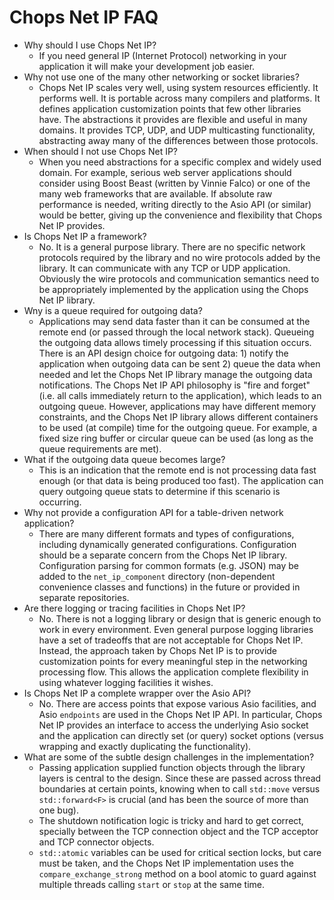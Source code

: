 # Chops Net IP FAQ

- Why should I use Chops Net IP?
  - If you need general IP (Internet Protocol) networking in your application it will make your development job easier.
- Why not use one of the many other networking or socket libraries?
  - Chops Net IP scales very well, using system resources efficiently. It performs well. It is portable across many compilers and platforms. It defines application customization points that few other libraries have. The abstractions it provides are flexible and useful in many domains. It provides TCP, UDP, and UDP multicasting functionality, abstracting away many of the differences between those protocols.
- When should I not use Chops Net IP?
  - When you need abstractions for a specific complex and widely used domain. For example, serious web server applications should consider using Boost Beast (written by Vinnie Falco) or one of the many web frameworks that are available. If absolute raw performance is needed, writing directly to the Asio API (or similar) would be better, giving up the convenience and flexibility that Chops Net IP provides.
- Is Chops Net IP a framework?
  - No. It is a general purpose library. There are no specific network protocols required by the library and no wire protocols added by the library. It can communicate with any TCP or UDP application. Obviously the wire protocols and communication semantics need to be appropriately implemented by the application using the Chops Net IP library.
- Wny is a queue required for outgoing data?
  - Applications may send data faster than it can be consumed at the remote end (or passed through the local network stack). Queueing the outgoing data allows timely processing if this situation occurs. There is an API design choice for outgoing data: 1) notify the application when outgoing data can be sent 2) queue the data when needed and let the Chops Net IP library manage the outgoing data notifications. The Chops Net IP API philosophy is "fire and forget" (i.e. all calls immediately return to the application), which leads to an outgoing queue. However, applications may have different memory constraints, and the Chops Net IP library allows different containers to be used (at compile) time for the outgoing queue. For example, a fixed size ring buffer or circular queue can be used (as long as the queue requirements are met).
- What if the outgoing data queue becomes large?
  - This is an indication that the remote end is not processing data fast enough (or that data is being produced too fast). The application can query outgoing queue stats to determine if this scenario is occurring.
- Why not provide a configuration API for a table-driven network application?
  - There are many different formats and types of configurations, including dynamically generated configurations. Configuration should be a separate concern from the Chops Net IP library. Configuration parsing for common formats (e.g. JSON) may be added to the `net_ip_component` directory (non-dependent convenience classes and functions) in the future or provided in separate repositories.
- Are there logging or tracing facilities in Chops Net IP?
  - No. There is not a logging library or design that is generic enough to work in every environment. Even general purpose logging libraries have a set of tradeoffs that are not acceptable for Chops Net IP. Instead, the approach taken by Chops Net IP is to provide customization points for every meaningful step in the networking processing flow. This allows the application complete flexibility in using whatever logging facilities it wishes.
- Is Chops Net IP a complete wrapper over the Asio API?
  - No. There are access points that expose various Asio facilities, and Asio `endpoints` are used in the Chops Net IP API. In particular, Chops Net IP provides an interface to access the underlying Asio socket and the application can directly set (or query) socket options (versus wrapping and exactly duplicating the functionality).
- What are some of the subtle design challenges in the implementation?
  - Passing application supplied function objects through the library layers is central to the design. Since these are passed across thread boundaries at certain points, knowing when to call `std::move` versus `std::forward<F>` is crucial (and has been the source of more than one bug).
  - The shutdown notification logic is tricky and hard to get correct, specially between the TCP connection object and the TCP acceptor and TCP connector objects.
  - `std::atomic` variables can be used for critical section locks, but care must be taken, and the Chops Net IP implementation uses the `compare_exchange_strong` method on a bool atomic to guard against multiple threads calling `start` or `stop` at the same time.

